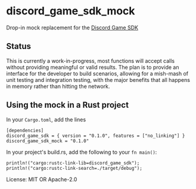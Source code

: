 # discord\_game\_sdk\_mock

Drop-in mock replacement for the [Discord Game SDK](https://discordapp.com/developers/docs/game-sdk/sdk-starter-guide)


## Status

This is currently a work-in-progress, most functions will accept calls without providing meaningful or valid results.
The plan is to provide an interface for the developer to build scenarios, allowing for a mish-mash of unit testing and integration testing, with the major benefits that all happens in memory rather than hitting the network.


## Using the mock in a Rust project

In your `Cargo.toml`, add the lines

    [dependencies]
    discord_game_sdk = { version = "0.1.0", features = ["no_linking"] }
    discord_game_sdk_mock = "0.1.0"

In your project's build.rs, add the following to your `fn main()`:

    println!("cargo:rustc-link-lib=discord_game_sdk");
    println!("cargo:rustc-link-search=./target/debug");

License: MIT OR Apache-2.0
